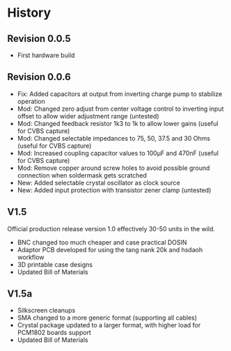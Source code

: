 # History

## Revision 0.0.5

* First hardware build

## Revision 0.0.6

* Fix: Added capacitors at output from inverting charge pump to stabilize operation
* Mod: Changed zero adjust from center voltage control to inverting input offset to allow wider adjustment range (untested)
* Mod: Changed feedback resistor 1k3 to 1k to allow lower gains (useful for CVBS capture)
* Mod: Changed selectable impedances to 75, 50, 37.5 and 30 Ohms (useful for CVBS capture)
* Mod: Increased coupling capacitor values to 100µF and 470nF (useful for CVBS capture)
* Mod: Remove copper around screw holes to avoid possible ground connection when soldermask gets scratched
* New: Added selectable crystal oscillator as clock source
* New: Added input protection with transistor zener clamp (untested)


## V1.5


Official production release version 1.0 effectively 30-50 units in the wild.

- BNC changed too much cheaper and case practical DOSIN
- Adaptor PCB developed for using the tang nank 20k and hsdaoh workflow
- 3D printable case designs
- Updated Bill of Materials


## V1.5a 

- Silkscreen cleanups 
- SMA changed to a more generic format (supporting all cables)
- Crystal package updated to a larger format, with higher load for PCM1802 boards support
- Updated Bill of Materials

